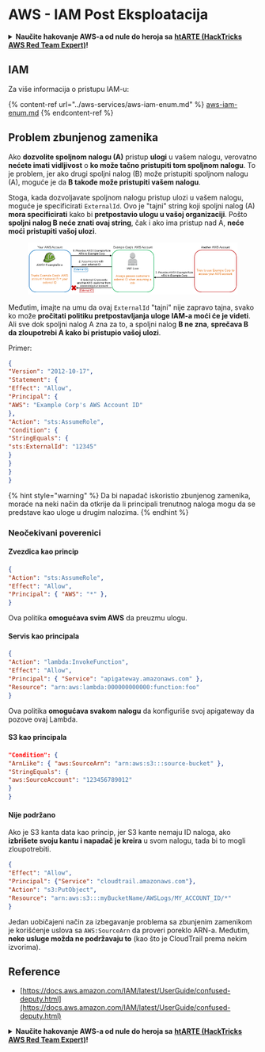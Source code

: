 # AWS - IAM Post Eksploatacija

<details>

<summary><strong>Naučite hakovanje AWS-a od nule do heroja sa</strong> <a href="https://training.hacktricks.xyz/courses/arte"><strong>htARTE (HackTricks AWS Red Team Expert)</strong></a><strong>!</strong></summary>

Drugi načini podrške HackTricks-u:

* Ako želite da vidite svoju **kompaniju reklamiranu na HackTricks-u** ili **preuzmete HackTricks u PDF formatu** proverite [**PLANOVE ZA PRIJATELJSTVO**](https://github.com/sponsors/carlospolop)!
* Nabavite [**zvanični PEASS & HackTricks swag**](https://peass.creator-spring.com)
* Otkrijte [**The PEASS Family**](https://opensea.io/collection/the-peass-family), našu kolekciju ekskluzivnih [**NFT-ova**](https://opensea.io/collection/the-peass-family)
* **Pridružite se** 💬 [**Discord grupi**](https://discord.gg/hRep4RUj7f) ili [**telegram grupi**](https://t.me/peass) ili nas **pratite** na **Twitteru** 🐦 [**@hacktricks\_live**](https://twitter.com/hacktricks\_live)**.**
* **Podelite svoje hakovanje trikove slanjem PR-ova na** [**HackTricks**](https://github.com/carlospolop/hacktricks) i [**HackTricks Cloud**](https://github.com/carlospolop/hacktricks-cloud) github repozitorijume.

</details>

## IAM

Za više informacija o pristupu IAM-u:

{% content-ref url="../aws-services/aws-iam-enum.md" %}
[aws-iam-enum.md](../aws-services/aws-iam-enum.md)
{% endcontent-ref %}

## Problem zbunjenog zamenika

Ako **dozvolite spoljnom nalogu (A)** pristup **ulogi** u vašem nalogu, verovatno **nećete imati vidljivost** o **ko može tačno pristupiti tom spoljnom nalogu**. To je problem, jer ako drugi spoljni nalog (B) može pristupiti spoljnom nalogu (A), moguće je da **B takođe može pristupiti vašem nalogu**.

Stoga, kada dozvoljavate spoljnom nalogu pristup ulozi u vašem nalogu, moguće je specificirati `ExternalId`. Ovo je "tajni" string koji spoljni nalog (A) **mora specificirati** kako bi **pretpostavio ulogu u vašoj organizaciji**. Pošto **spoljni nalog B neće znati ovaj string**, čak i ako ima pristup nad A, **neće moći pristupiti vašoj ulozi**.

<figure><img src="../../../.gitbook/assets/image (95).png" alt=""><figcaption></figcaption></figure>

Međutim, imajte na umu da ovaj `ExternalId` "tajni" nije zapravo tajna, svako ko može **pročitati politiku pretpostavljanja uloge IAM-a moći će je videti**. Ali sve dok spoljni nalog A zna za to, a spoljni nalog **B ne zna**, **sprečava B da zloupotrebi A kako bi pristupio vašoj ulozi**.

Primer:
```json
{
"Version": "2012-10-17",
"Statement": {
"Effect": "Allow",
"Principal": {
"AWS": "Example Corp's AWS Account ID"
},
"Action": "sts:AssumeRole",
"Condition": {
"StringEquals": {
"sts:ExternalId": "12345"
}
}
}
}
```
{% hint style="warning" %}
Da bi napadač iskoristio zbunjenog zamenika, moraće na neki način da otkrije da li principali trenutnog naloga mogu da se predstave kao uloge u drugim nalozima.
{% endhint %}

### Neočekivani poverenici

#### Zvezdica kao princip
```json
{
"Action": "sts:AssumeRole",
"Effect": "Allow",
"Principal": { "AWS": "*" },
}
```
Ova politika **omogućava svim AWS** da preuzmu ulogu.

#### Servis kao principala
```json
{
"Action": "lambda:InvokeFunction",
"Effect": "Allow",
"Principal": { "Service": "apigateway.amazonaws.com" },
"Resource": "arn:aws:lambda:000000000000:function:foo"
}
```
Ova politika **omogućava svakom nalogu** da konfiguriše svoj apigateway da pozove ovaj Lambda.

#### S3 kao principala
```json
"Condition": {
"ArnLike": { "aws:SourceArn": "arn:aws:s3:::source-bucket" },
"StringEquals": {
"aws:SourceAccount": "123456789012"
}
}
```
#### Nije podržano

Ako je S3 kanta data kao princip, jer S3 kante nemaju ID naloga, ako **izbrišete svoju kantu i napadač je kreira** u svom nalogu, tada bi to mogli zloupotrebiti.
```json
{
"Effect": "Allow",
"Principal": {"Service": "cloudtrail.amazonaws.com"},
"Action": "s3:PutObject",
"Resource": "arn:aws:s3:::myBucketName/AWSLogs/MY_ACCOUNT_ID/*"
}
```
Jedan uobičajeni način za izbegavanje problema sa zbunjenim zamenikom je korišćenje uslova sa `AWS:SourceArn` da proveri poreklo ARN-a. Međutim, **neke usluge možda ne podržavaju to** (kao što je CloudTrail prema nekim izvorima).

## Reference

* [https://docs.aws.amazon.com/IAM/latest/UserGuide/confused-deputy.html](https://docs.aws.amazon.com/IAM/latest/UserGuide/confused-deputy.html)

<details>

<summary><strong>Naučite hakovanje AWS-a od nule do heroja sa</strong> <a href="https://training.hacktricks.xyz/courses/arte"><strong>htARTE (HackTricks AWS Red Team Expert)</strong></a><strong>!</strong></summary>

Drugi načini podrške HackTricks-u:

* Ako želite da vidite svoju **kompaniju reklamiranu na HackTricks-u** ili **preuzmete HackTricks u PDF formatu** proverite [**PLANOVE ZA PRETPLATU**](https://github.com/sponsors/carlospolop)!
* Nabavite [**zvanični PEASS & HackTricks swag**](https://peass.creator-spring.com)
* Otkrijte [**Porodicu PEASS**](https://opensea.io/collection/the-peass-family), našu kolekciju ekskluzivnih [**NFT-ova**](https://opensea.io/collection/the-peass-family)
* **Pridružite se** 💬 [**Discord grupi**](https://discord.gg/hRep4RUj7f) ili [**telegram grupi**](https://t.me/peass) ili nas **pratite** na **Twitteru** 🐦 [**@hacktricks\_live**](https://twitter.com/hacktricks\_live)**.**
* **Podelite svoje hakovanje trikove slanjem PR-ova na** [**HackTricks**](https://github.com/carlospolop/hacktricks) i [**HackTricks Cloud**](https://github.com/carlospolop/hacktricks-cloud) github repozitorijume.

</details>
